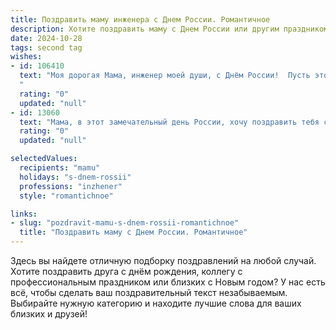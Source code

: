 ```yaml
---
title: Поздравить маму инженера с Днем России. Романтичное
description: Хотите поздравить маму с Днем России или другим праздником? Наш ИИ создаст незабываемое поздравление, а вы обязательно выделитесь среди других.  
date: 2024-10-28
tags: second tag
wishes:
- id: 106410
  text: "Моя дорогая Мама, инженер моей души, с Днём России!  Пусть этот праздник, наполненный гордостью за нашу страну, станет таким же ярким и прекрасным, как и ты. Твоя сила, ум и нежность – это настоящие сокровища, которые я бесконечно ценю.  Пусть счастье и любовь всегда окружают тебя, а каждый новый день приносит новые радости и вдохновение. С праздником!
  "
  rating: "0"
  updated: "null"
- id: 13060
  text: "Мама, в этот замечательный день России, хочу поздравить тебя с праздником! Ты всегда была для меня примером профессионализма и любви к своему делу. Как инженер, ты создаёшь нечто большее, чем просто конструкции – ты вносишь свой вклад в будущее. Пусть каждый день приносит тебе радость и удовлетворение от твоей невероятной работы. С любовью и благодарностью за всё, что ты делаешь, с Днём России!"
  rating: "0"
  updated: "null"

selectedValues:
  recipients: "mamu"
  holidays: "s-dnem-rossii"
  professions: "inzhener"
  style: "romantichnoe"

links:
- slug: "pozdravit-mamu-s-dnem-rossii-romantichnoe"
  title: "Поздравить маму с Днем России. Романтичное"
---
```


Здесь вы найдете отличную подборку поздравлений на любой случай.
Хотите поздравить друга с днём рождения, коллегу с профессиональным праздником или близких с Новым годом? У нас есть всё, чтобы сделать ваш поздравительный текст незабываемым. Выбирайте нужную категорию и находите лучшие слова для ваших близких и друзей!
